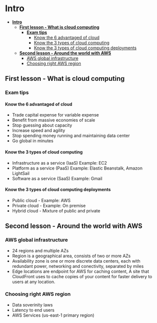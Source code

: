 # **Intro**

- [**Intro**](#intro)
  - [**First lesson - What is cloud computing**](#first-lesson---what-is-cloud-computing)
    - [**Exam tips**](#exam-tips)
      - [Know the 6 advantaged of cloud](#know-the-6-advantaged-of-cloud)
      - [Know the 3 types of cloud computing](#know-the-3-types-of-cloud-computing)
      - [Know the 3 types of cloud computing deployments](#know-the-3-types-of-cloud-computing-deployments)
  - [**Second lesson - Around the world with AWS**](#second-lesson---around-the-world-with-aws)
    - [AWS global infrastructure](#aws-global-infrastructure)
    - [Choosing right AWS region](#choosing-right-aws-region)

## **First lesson - What is cloud computing**

### **Exam tips**

#### Know the 6 advantaged of cloud

- Trade capital expense for variable expense
- Benefit from massive economies of scale
- Stop guessing about capacity
- Increase speed and agility
- Stop spending money running and maintaining data center
- Go global in minutes

#### Know the 3 types of cloud computing

- Infrastructure as a service (IaaS) Example: EC2
- Platform as a service (PaaS) Example: Elastic Beanstalk, Amazon LightSail
- Software as a service (SaaS) Example: Gmail

#### Know the 3 types of cloud computing deployments

- Public cloud - Example: AWS
- Private cloud - Example: On premise
- Hybrid cloud - Mixture of public and private

## **Second lesson - Around the world with AWS**

### AWS global infrastructure

- 24 regions and multiple AZs
- Region is a geographical area, consists of two or more AZs
- Availability zone is one or more discrete data centers, each with redundant power, networking and conectivity, separated by miles
- Edge locations are endpoint for AWS for caching content, A site that CloudFront uses to cache copies of your content for faster delivery to users at any location.

### Choosing right AWS region

- Data soverinity laws
- Latency to end users
- AWS Services (us-east-1 primary region)
